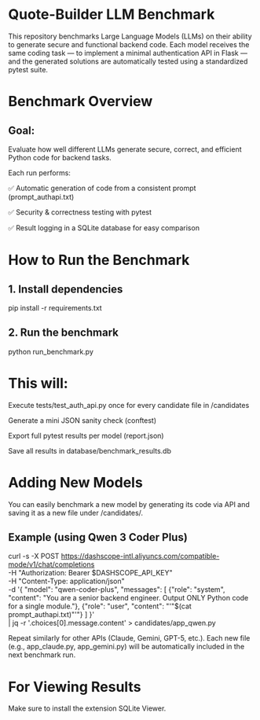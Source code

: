 # Quote-Builder LLM Benchmark

This repository benchmarks Large Language Models (LLMs) on their ability to generate secure and functional backend code.
Each model receives the same coding task — to implement a minimal authentication API in Flask — and the generated solutions are automatically tested using a standardized pytest suite.

# Benchmark Overview

## Goal:
Evaluate how well different LLMs generate secure, correct, and efficient Python code for backend tasks.

Each run performs:

✅ Automatic generation of code from a consistent prompt (prompt_authapi.txt)

✅ Security & correctness testing with pytest

✅ Result logging in a SQLite database for easy comparison

# How to Run the Benchmark

## 1. Install dependencies
pip install -r requirements.txt

## 2. Run the benchmark
python run_benchmark.py


# This will:

Execute tests/test_auth_api.py once for every candidate file in /candidates

Generate a mini JSON sanity check (conftest)

Export full pytest results per model (report.json)

Save all results in database/benchmark_results.db

# Adding New Models

You can easily benchmark a new model by generating its code via API and saving it as a new file under /candidates/.

## Example (using Qwen 3 Coder Plus)
curl -s -X POST https://dashscope-intl.aliyuncs.com/compatible-mode/v1/chat/completions \
  -H "Authorization: Bearer $DASHSCOPE_API_KEY" \
  -H "Content-Type: application/json" \
  -d '{
    "model": "qwen-coder-plus",
    "messages": [
      {"role": "system", "content": "You are a senior backend engineer. Output ONLY Python code for a single module."},
      {"role": "user", "content": "'"$(cat prompt_authapi.txt)"'"}
    ]
  }' \
| jq -r '.choices[0].message.content' > candidates/app_qwen.py


Repeat similarly for other APIs (Claude, Gemini, GPT-5, etc.).
Each new file (e.g., app_claude.py, app_gemini.py) will be automatically included in the next benchmark run.

# For Viewing Results

Make sure to install the extension SQLite Viewer.
